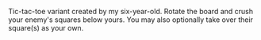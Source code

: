 Tic-tac-toe variant created by my six-year-old.
Rotate the board and crush your enemy's squares below yours.
You may also optionally take over their square(s) as your own.
